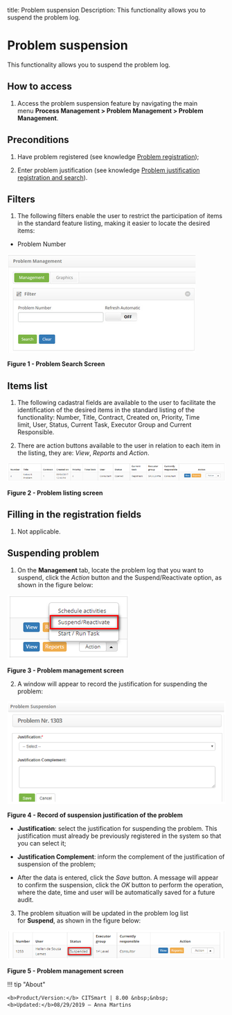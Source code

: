 title: Problem suspension
Description: This functionality allows you to suspend the problem log.

# Problem suspension

This functionality allows you to suspend the problem log.

How to access
-------------

1.  Access the problem suspension feature by navigating the main menu **Process
    Management > Problem Management > Problem Management**.

Preconditions
-------------

1.  Have problem registered (see knowledge [Problem registration][1]);

2.  Enter problem justification (see knowledge [Problem justification
    registration and search][2]).

Filters
-------

1.  The following filters enable the user to restrict the participation of items
    in the standard feature listing, making it easier to locate the desired
    items:

-   Problem Number

![figure](images/suspension-1.png)

**Figure 1 - Problem Search Screen**

Items list
----------

1.  The following cadastral fields are available to the user to facilitate the
    identification of the desired items in the standard listing of the
    functionality: Number, Title, Contract, Created on, Priority, Time
    limit, User, Status, Current Task, Executor Group and Current
    Responsible.

2.  There are action buttons available to the user in relation to each item in
    the listing, they are: *View*, *Reports* and *Action*.

![figure](images/suspension-2.png)

**Figure 2 - Problem listing screen**

Filling in the registration fields
----------------------------------

1.  Not applicable.

Suspending problem
------------------

1.  On the **Management** tab, locate the problem log that you want to suspend,
    click the *Action* button and the Suspend/Reactivate option, as shown in the
    figure below:

   ![figure](images/suspension-3.png)
   
   **Figure 3 - Problem management screen**

2.  A window will appear to record the justification for suspending the problem:

   ![figure](images/suspension-4.png)
   
   **Figure 4 - Record of suspension justification of the problem**

   -   **Justification**: select the justification for suspending the problem. This
    justification must already be previously registered in the system so that
    you can select it;

   -   **Justification Complement**: inform the complement of the justification of
    suspension of the problem;

   -   After the data is entered, click the *Save* button. A message will appear to
    confirm the suspension, click the *OK* button to perform the operation,
    where the date, time and user will be automatically saved for a future
    audit.

3.  The problem situation will be updated in the problem log list
    for **Suspend**, as shown in the figure below:

![figure](images/suspension-5.png)

**Figure 5 - Problem management screen**

[1]:/en-us/citsmart-platform-7/processes/problem/register-problem.html
[2]:/en-us/citsmart-platform-7/processes/problem/justification.html

!!! tip "About"

    <b>Product/Version:</b> CITSmart | 8.00 &nbsp;&nbsp;
    <b>Updated:</b>08/29/2019 – Anna Martins

